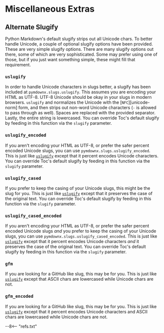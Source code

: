 # Miscellaneous Extras

## Alternate Slugify

Python Markdown's default slugify strips out all Unicode chars. To better handle Unicode, a couple of optional slugify options have been provided. These are very simple slugify options. There are many slugify options out there, some of which are very sophisticated. Some may prefer using one of those, but if you just want something simple, these might fill that requirement.

### `uslugify`

In order to handle Unicode characters in slugs better, a slugify has been included at `pymdownx.slugs.uslugify`. This assumes you are encoding your HTML as UTF-8.  UTF-8 Unicode should be okay in your slugs in modern browsers. `uslugify` and normalizes the Unicode with the [`NFC`][unicode-norm] form, and then strips out non-word Unicode characters (`-` is allowed to pass through as well). Spaces are replaced with the provided separator.  Lastly, the entire string is lowercased. You can override Toc's default slugify by feeding in this function via the `slugify` parameter.

### `uslugify_encoded`

If you aren't encoding your HTML as UTF-8, or prefer the safer percent encoded Unicode slugs, you can use `pymdownx.slugs.uslugify_encoded`. This is just like [`uslugify`](#uslugify) except that it percent encodes Unicode characters. You can override Toc's default slugify by feeding in this function via the `slugify` parameter.

### `uslugify_cased`

If you prefer to keep the casing of your Unicode slugs, this might be the slug for you. This is just like [`uslugify`](#uslugify) except that it preserves the case of the original text. You can override Toc's default slugify by feeding in this function via the `slugify` parameter.

### `uslugify_cased_encoded`

If you aren't encoding your HTML as UTF-8, or prefer the safer percent encoded Unicode slugs *and* you prefer to keep the casing of your Unicode slugs, you can use `pymdownx.slugs.uslugify_cased_encoded`. This is just like [`uslugify`](#uslugify) except that it percent encodes Unicode characters *and* it preserves the case of the original text. You can override Toc's default slugify by feeding in this function via the `slugify` parameter.

### `gfm`

If you are looking for a GitHub like slug, this may be for you. This is just like [`uslugify`](#uslugify) except that ASCII chars are lowercased while Unicode chars are not.

### `gfm_encoded`

If you are looking for a GitHub like slug, this may be for you. This is just like [`uslugify`](#uslugify) except that it percent encodes Unicode characters and ASCII chars are lowercased while Unicode chars are not.

--8<-- "refs.txt"

